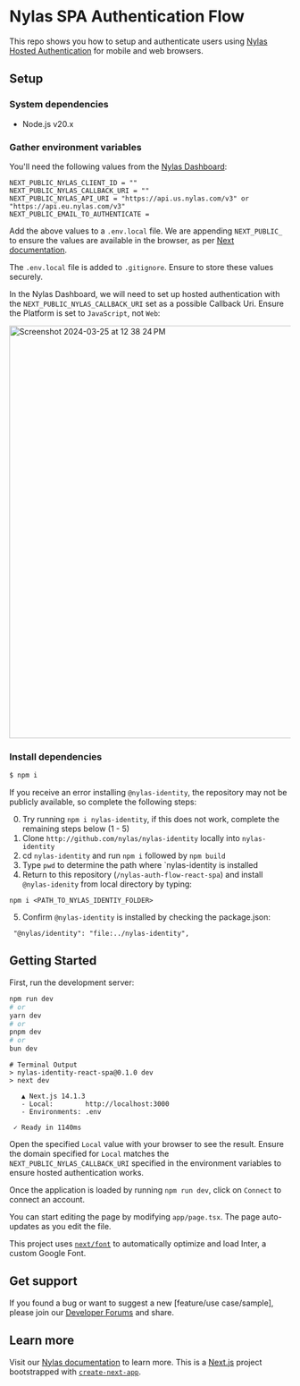 # Nylas SPA Authentication Flow

This repo shows you how to setup and authenticate users using [Nylas Hosted Authentication](https://developer.nylas.com/docs/v3/auth/hosted-oauth-accesstoken/#creatte-grants-with-oauth-20-and-pkce) for mobile and web browsers. 

## Setup

### System dependencies

- Node.js v20.x

### Gather environment variables

You'll need the following values from the [Nylas Dashboard](https://dashboard-v3.nylas.com):

```text
NEXT_PUBLIC_NYLAS_CLIENT_ID = ""
NEXT_PUBLIC_NYLAS_CALLBACK_URI = ""
NEXT_PUBLIC_NYLAS_API_URI = "https://api.us.nylas.com/v3" or "https://api.eu.nylas.com/v3"
NEXT_PUBLIC_EMAIL_TO_AUTHENTICATE = 
```

Add the above values to a `.env.local` file. We are appending `NEXT_PUBLIC_` to ensure the values are available in the browser, as per [Next documentation](https://nextjs.org/docs/pages/building-your-application/configuring/environment-variables#loading-environment-variables).

The `.env.local` file is added to `.gitignore`. Ensure to store these values securely.

In the Nylas Dashboard, we will need to set up hosted authentication with the `NEXT_PUBLIC_NYLAS_CALLBACK_URI` set as a possible Callback Uri. Ensure the Platform is set to `JavaScript`, not `Web`:

<img width="738" alt="Screenshot 2024-03-25 at 12 38 24 PM" src="https://github.com/nylas-samples/nylas-auth-flow-react-spa/assets/553578/74ea88f7-1a64-4950-afae-89b70b900637">

### Install dependencies

```bash
$ npm i
```

If you receive an error installing `@nylas-identity`, the repository may not be publicly available, so complete the following steps:

0) Try running `npm i nylas-identity`, if this does not work, complete the remaining steps below (1 - 5)
1) Clone `http://github.com/nylas/nylas-identity` locally into `nylas-identity`
2) cd `nylas-identity` and run `npm i` followed by `npm build`
3) Type `pwd` to determine the path where `nylas-identity is installed
4) Return to this repository (`/nylas-auth-flow-react-spa`) and install `@nylas-idenity` from local directory by typing:
```
npm i <PATH_TO_NYLAS_IDENTIY_FOLDER>
```
5) Confirm `@nylas-identity` is installed by checking the package.json:
```
 "@nylas/identity": "file:../nylas-identity",
```

## Getting Started

First, run the development server:

```bash
npm run dev
# or
yarn dev
# or
pnpm dev
# or
bun dev
```

```
# Terminal Output
> nylas-identity-react-spa@0.1.0 dev
> next dev

   ▲ Next.js 14.1.3
   - Local:        http://localhost:3000
   - Environments: .env

 ✓ Ready in 1140ms
```

Open the specified `Local` value with your browser to see the result. Ensure the domain specified for `Local` matches the `NEXT_PUBLIC_NYLAS_CALLBACK_URI` specified in the environment variables to ensure hosted authentication works.

Once the application is loaded by running `npm run dev`, click on `Connect` to connect an account.

You can start editing the page by modifying `app/page.tsx`. The page auto-updates as you edit the file.

This project uses [`next/font`](https://nextjs.org/docs/basic-features/font-optimization) to automatically optimize and load Inter, a custom Google Font.

## Get support

If you found a bug or want to suggest a new [feature/use case/sample], please join our [Developer Forums](http://forums.nylas.com) and share.

## Learn more

Visit our [Nylas documentation](https://developer.nylas.com/) to learn more.
This is a [Next.js](https://nextjs.org/) project bootstrapped with [`create-next-app`](https://github.com/vercel/next.js/tree/canary/packages/create-next-app).
